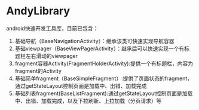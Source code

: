 # AndyLibrary
android快速开发工具库，目前已包含：

 1. 基础导航（BaseNavigationActivity）：继承该类可快速实现导航容器
 2. 基础viewpager（BaseViewPagerActivity）：继承后可以快速实现一个有标题栏左右滑动的viewpager
 3. fragment容器Activity(FragmentHolderActivity):提供一个有标题栏，内容为fragment的Activity
 4. 基础简单fragment（BaseSimpleFragment）:提供了页面状态的fragment，通过getStateLayout控制页面是加载中、出错、加载完成
 5. 基础列表fragment(BaseListFragment):通过getStateLayout控制页面是加载中、出错、加载完成，以及下拉刷新、上拉加载（分页请求）等

